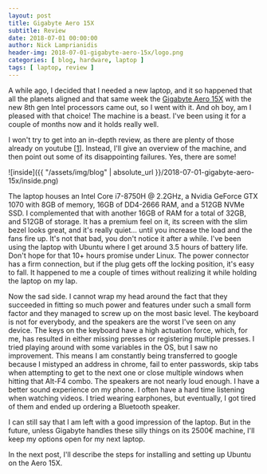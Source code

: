 ```yaml
---
layout: post
title: Gigabyte Aero 15X
subtitle: Review
date: 2018-07-01 00:00:00
author: Nick Lamprianidis
header-img: 2018-07-01-gigabyte-aero-15x/logo.png
categories: [ blog, hardware, laptop ]
tags: [ laptop, review ]
---
```


A while ago, I decided that I needed a new laptop, and it so happened that all the planets aligned and that same week the [Gigabyte Aero 15X](https://www.gigabyte.com/Laptop/AERO-15X--i7-8750H#kf) with the new 8th gen Intel processors came out, so I went with it. And oh boy, am I pleased with that choice! The machine is a beast. I've been using it for a couple of months now and it holds really well.

I won't try to get into an in-depth review, as there are plenty of those already on youtube [[1](https://www.youtube.com/watch?v=yEV9MGrxbEU)]. Instead, I'll give an overview of the machine, and then point out some of its disappointing failures. Yes, there are some!

![inside]({{ "/assets/img/blog" | absolute_url }}/2018-07-01-gigabyte-aero-15x/inside.png)

The laptop houses an Intel Core i7-8750H @ 2.2GHz, a Nvidia GeForce GTX 1070 with 8GB of memory, 16GB of DD4-2666 RAM, and a 512GB NVMe SSD. I complemented that with another 16GB of RAM for a total of 32GB, and 512GB of storage. It has a premium feel on it, its screen with the slim bezel looks great, and it's really quiet... until you increase the load and the fans fire up. It's not that bad, you don't notice it after a while. I've been using the laptop with Ubuntu where I get around 3.5 hours of battery life. Don't hope for that 10+ hours promise under Linux. The power connector has a firm connection, but if the plug gets off the locking position, it's easy to fall. It happened to me a couple of times without realizing it while holding the laptop on my lap.

Now the sad side. I cannot wrap my head around the fact that they succeeded in fitting so much power and features under such a small form factor and they managed to screw up on the most basic level. The keyboard is not for everybody, and the speakers are the worst I've seen on any device. The keys on the keyboard have a high actuation force, which, for me, has resulted in either missing presses or registering multiple presses. I tried playing around with some variables in the OS, but I saw no improvement. This means I am constantly being transferred to google because I mistyped an address in chrome, fail to enter passwords, skip tabs when attempting to get to the next one or close multiple windows when hitting that Alt-F4 combo. The speakers are not nearly loud enough. I have a better sound experience on my phone. I often have a hard time listening when watching videos. I tried wearing earphones, but eventually, I got tired of them and ended up ordering a Bluetooth speaker.

I can still say that I am left with a good impression of the laptop. But in the future, unless Gigabyte handles these silly things on its 2500€ machine, I'll keep my options open for my next laptop.

In the next post, I'll describe the steps for installing and setting up Ubuntu on the Aero 15X. 